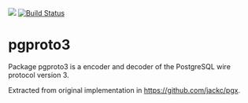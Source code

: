 [![](https://godoc.org/github.com/jackc/pgproto3?status.svg)](https://godoc.org/github.com/jackc/pgproto3)
[![Build Status](https://travis-ci.org/jackc/pgproto3.svg)](https://travis-ci.org/jackc/pgproto3)

# pgproto3

Package pgproto3 is a encoder and decoder of the PostgreSQL wire protocol version 3.

Extracted from original implementation in https://github.com/jackc/pgx.
